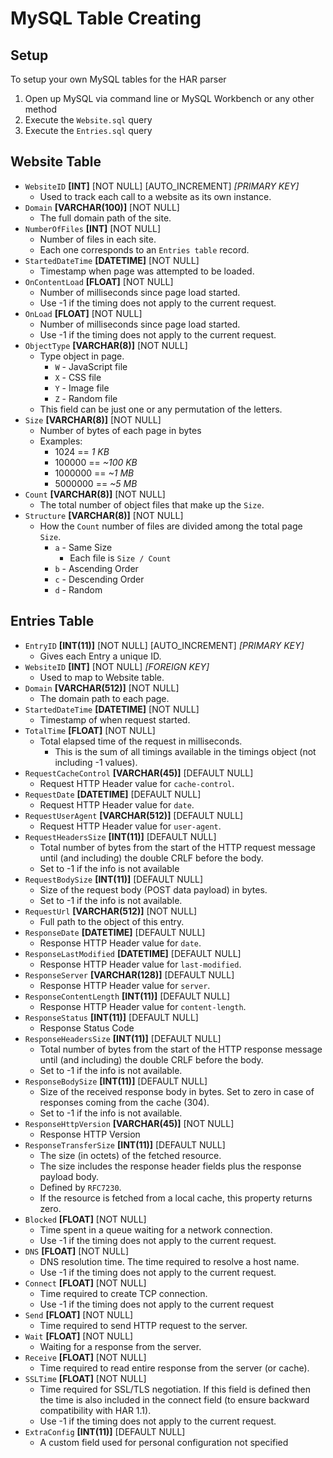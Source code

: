 # MySQL Table Creating

## Setup
To setup your own MySQL tables for the HAR parser

1. Open up MySQL via command line or MySQL Workbench or any other method
2. Execute the `Website.sql` query
3. Execute the `Entries.sql` query

## Website Table
* `WebsiteID` **[INT]** [NOT NULL] [AUTO_INCREMENT] *[PRIMARY KEY]*
  * Used to track each call to a website as its own instance.
* `Domain` **[VARCHAR(100)]** [NOT NULL]
  * The full domain path of the site.
* `NumberOfFiles` **[INT]** [NOT NULL]
  * Number of files in each site.
  * Each one corresponds to an `Entries table` record.
* `StartedDateTime` **[DATETIME]** [NOT NULL]
  * Timestamp when page was attempted to be loaded.
* `OnContentLoad` **[FLOAT]** [NOT NULL]
  * Number of milliseconds since page load started. 
  * Use -1 if the timing does not apply to the current request.
* `OnLoad` **[FLOAT]** [NOT NULL]
  * Number of milliseconds since page load started.
  * Use -1 if the timing does not apply to the current request.
* `ObjectType` **[VARCHAR(8)]** [NOT NULL]
  * Type object in page.
	* `W` - JavaScript file
	* `X` - CSS file
	* `Y` - Image file
	* `Z` - Random file
  * This field can be just one or any permutation of the letters.
* `Size` **[VARCHAR(8)]** [NOT NULL]
  * Number of bytes of each page in bytes
  * Examples:
  	* 1024 == *1 KB*
	* 100000 == *~100 KB*
	* 1000000 == *~1 MB*
	* 5000000 == *~5 MB*
* `Count` **[VARCHAR(8)]** [NOT NULL]
  * The total number of object files that make up the `Size`.
* `Structure` **[VARCHAR(8)]** [NOT NULL]
  * How the `Count` number of files are divided among the total page `Size`.
	* `a` - Same Size
	  * Each file is `Size / Count`
	* `b` - Ascending Order
	* `c` - Descending Order
	* `d` - Random
	
## Entries Table
* `EntryID` **[INT(11)]** [NOT NULL] [AUTO_INCREMENT] *[PRIMARY KEY]*
  * Gives each Entry a unique ID.
* `WebsiteID` **[INT]** [NOT NULL] *[FOREIGN KEY]*
  * Used to map to Website table.
* `Domain` **[VARCHAR(512)]** [NOT NULL]
  * The domain path to each page.
* `StartedDateTime` **[DATETIME]** [NOT NULL]
  * Timestamp of when request started.
* `TotalTime` **[FLOAT]** [NOT NULL]
  * Total elapsed time of the request in milliseconds.
	* This is the sum of all timings available in the timings object (not including -1 values).
* `RequestCacheControl` **[VARCHAR(45)]** [DEFAULT NULL]
  * Request HTTP Header value for `cache-control`.
* `RequestDate` **[DATETIME]** [DEFAULT NULL]
  * Request HTTP Header value for `date`.
* `RequestUserAgent` **[VARCHAR(512)]** [DEFAULT NULL]
  * Request HTTP Header value for `user-agent`.
* `RequestHeadersSize` **[INT(11)]** [DEFAULT NULL]
  * Total number of bytes from the start of the HTTP request message until (and including) the double CRLF before the body. 
  * Set to -1 if the info is not available
* `RequestBodySize` **[INT(11)]** [DEFAULT NULL]
  * Size of the request body (POST data payload) in bytes.
  * Set to -1 if the info is not available.
* `RequestUrl` **[VARCHAR(512)]** [NOT NULL]
  * Full path to the object of this entry.
* `ResponseDate` **[DATETIME]** [DEFAULT NULL]
  * Response HTTP Header value for `date`.
* `ResponseLastModified` **[DATETIME]** [DEFAULT NULL]
  * Response HTTP Header value for `last-modified`.
* `ResponseServer` **[VARCHAR(128)]** [DEFAULT NULL]
  * Response HTTP Header value for `server`.
* `ResponseContentLength` **[INT(11)]** [DEFAULT NULL]
  * Response HTTP Header value for `content-length`.
* `ResponseStatus` **[INT(11)]** [DEFAULT NULL]
  * Response Status Code
* `ResponseHeadersSize` **[INT(11)]** [DEFAULT NULL]
  * Total number of bytes from the start of the HTTP response message until (and including) the double CRLF before the body.
  * Set to -1 if the info is not available.
* `ResponseBodySize` **[INT(11)]** [DEFAULT NULL]
  * Size of the received response body in bytes. Set to zero in case of responses coming from the cache (304).
  * Set to -1 if the info is not available.
* `ResponseHttpVersion` **[VARCHAR(45)]** [NOT NULL]
  * Response HTTP Version
* `ResponseTransferSize` **[INT(11)]** [DEFAULT NULL]
  * The size (in octets) of the fetched resource. 
  * The size includes the response header fields plus the response payload body.
  * Defined by `RFC7230`. 
  * If the resource is fetched from a local cache, this property returns zero.
* `Blocked` **[FLOAT]** [NOT NULL]
  * Time spent in a queue waiting for a network connection.
  * Use -1 if the timing does not apply to the current request.
* `DNS` **[FLOAT]** [NOT NULL]
  * DNS resolution time. The time required to resolve a host name.
  * Use -1 if the timing does not apply to the current request.
* `Connect` **[FLOAT]** [NOT NULL]
  * Time required to create TCP connection.
  * Use -1 if the timing does not apply to the current request
* `Send` **[FLOAT]** [NOT NULL]
  * Time required to send HTTP request to the server.
* `Wait` **[FLOAT]** [NOT NULL]
  * Waiting for a response from the server.
* `Receive` **[FLOAT]** [NOT NULL]
  * Time required to read entire response from the server (or cache).
* `SSLTime` **[FLOAT]** [NOT NULL]
  * Time required for SSL/TLS negotiation. If this field is defined then the time is also included in the connect field (to ensure backward compatibility with HAR 1.1).
  * Use -1 if the timing does not apply to the current request.
* `ExtraConfig` **[INT(11)]** [DEFAULT NULL]
  * A custom field used for personal configuration not specified 
